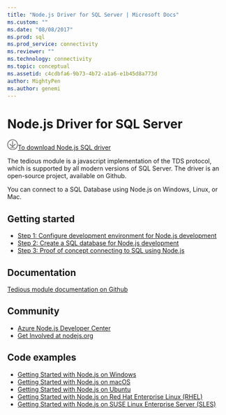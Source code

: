 ```yaml
---
title: "Node.js Driver for SQL Server | Microsoft Docs"
ms.custom: ""
ms.date: "08/08/2017"
ms.prod: sql
ms.prod_service: connectivity
ms.reviewer: ""
ms.technology: connectivity
ms.topic: conceptual
ms.assetid: c4cdbfa6-9b73-4b72-a1a6-e1b45d8a773d
author: MightyPen
ms.author: genemi
---
```

# Node.js Driver for SQL Server

![Download-DownArrow-Circled](../../ssms/media/download-icon.png)[To download Node.js SQL driver](../sql-connection-libraries.md#anchor-20-drivers-relational-access)

The tedious module is a javascript implementation of the TDS protocol, which is supported by all modern versions of SQL Server. The driver is an open-source project, available on Github.  
  
You can  connect to a SQL Database using Node.js on Windows, Linux, or Mac.  
  
## Getting started  
* [Step 1: Configure development environment for Node.js development](step-1-configure-development-environment-for-node-js-development.md)  
* [Step 2: Create a SQL database for Node.js development](step-2-create-a-sql-database-for-node-js-development.md)  
* [Step 3: Proof of concept connecting to SQL using Node.js](step-3-proof-of-concept-connecting-to-sql-using-node-js.md)  
  
## Documentation  
  
[Tedious module documentation on Github](https://tediousjs.github.io/tedious/)  
  
## Community  
* [Azure Node.js Developer Center](https://azure.microsoft.com/develop/nodejs/)  
* [Get Involved at nodejs.org](https://nodejs.org/en/get-involved/)

## Code examples
* [Getting Started with Node.js on Windows](https://www.microsoft.com/sql-server/developer-get-started/node/windows/)
* [Getting Started with Node.js on macOS](https://www.microsoft.com/sql-server/developer-get-started/node/mac/)
* [Getting Started with Node.js on Ubuntu](https://www.microsoft.com/sql-server/developer-get-started/node/ubuntu/)
* [Getting Started with Node.js on Red Hat Enterprise Linux (RHEL)](https://www.microsoft.com/sql-server/developer-get-started/node/rhel/)
* [Getting Started with Node.js on SUSE Linux Enterprise Server (SLES)](https://www.microsoft.com/sql-server/developer-get-started/node/sles/)
